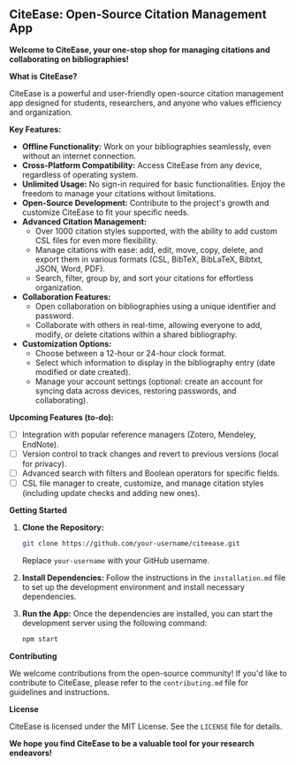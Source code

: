 ## CiteEase: Open-Source Citation Management App

**Welcome to CiteEase, your one-stop shop for managing citations and collaborating on bibliographies!**

**What is CiteEase?**

CiteEase is a powerful and user-friendly open-source citation management app designed for students, researchers, and anyone who values efficiency and organization.

**Key Features:**

-   **Offline Functionality:** Work on your bibliographies seamlessly, even without an internet connection.
-   **Cross-Platform Compatibility:** Access CiteEase from any device, regardless of operating system.
-   **Unlimited Usage:** No sign-in required for basic functionalities. Enjoy the freedom to manage your citations without limitations.
-   **Open-Source Development:** Contribute to the project's growth and customize CiteEase to fit your specific needs.
-   **Advanced Citation Management:**
    -   Over 1000 citation styles supported, with the ability to add custom CSL files for even more flexibility.
    -   Manage citations with ease: add, edit, move, copy, delete, and export them in various formats (CSL, BibTeX, BibLaTeX, Bibtxt, JSON, Word, PDF).
    -   Search, filter, group by, and sort your citations for effortless organization.
-   **Collaboration Features:**
    -   Open collaboration on bibliographies using a unique identifier and password.
    -   Collaborate with others in real-time, allowing everyone to add, modify, or delete citations within a shared bibliography.
-   **Customization Options:**
    -   Choose between a 12-hour or 24-hour clock format.
    -   Select which information to display in the bibliography entry (date modified or date created).
    -   Manage your account settings (optional: create an account for syncing data across devices, restoring passwords, and collaborating).

**Upcoming Features (to-do):**

- [ ] Integration with popular reference managers (Zotero, Mendeley, EndNote).
- [ ] Version control to track changes and revert to previous versions (local for privacy).
- [ ] Advanced search with filters and Boolean operators for specific fields.
- [ ] CSL file manager to create, customize, and manage citation styles (including update checks and adding new ones).

**Getting Started**

1. **Clone the Repository:**

    ```bash
    git clone https://github.com/your-username/citeease.git
    ```

    Replace `your-username` with your GitHub username.

2. **Install Dependencies:**
   Follow the instructions in the `installation.md` file to set up the development environment and install necessary dependencies.

3. **Run the App:**
   Once the dependencies are installed, you can start the development server using the following command:

    ```bash
    npm start
    ```

**Contributing**

We welcome contributions from the open-source community! If you'd like to contribute to CiteEase, please refer to the `contributing.md` file for guidelines and instructions.

**License**

CiteEase is licensed under the MIT License. See the `LICENSE` file for details.

**We hope you find CiteEase to be a valuable tool for your research endeavors!**
